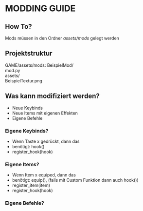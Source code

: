 # MODDING GUIDE
## How To?
Mods müssen in den Ordner *assets/mods* gelegt werden

## Projektstruktur
GAME/assets/mods:
   BeispielMod/  
      mod.py  
      assets/  
         BeispielTextur.png  
    
## Was kann modifiziert werden?
* Neue Keybinds
* Neue Items mit eigenen Effekten
* Eigene Befehle

### Eigene Keybinds?
* Wenn Taste x gedrückt, dann das
* benötigt: hook()
* register_hook(hook)

### Eigene Items?
* Wenn Item x equiped, dann das
* benötigt: equip(), (falls mit Custom Funktion dann auch hook())
* register_item(item)
* register_hook(hook)

### Eigene Befehle?

